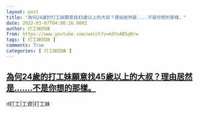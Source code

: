 ```yaml
---
layout: post
title: "為何24歲的打工妹願意找45歲以上的大叔？理由居然是....不是你想的那樣。"
date: 2022-03-07T04:00:16.000Z
author: 打工妹四妹
from: https://www.youtube.com/watch?v=m3YnAB5qNrw
tags: [ 打工妹四妹 ]
comments: True
categories: [ 打工妹四妹 ]
---
```

<!--1646625616000-->
[為何24歲的打工妹願意找45歲以上的大叔？理由居然是.......不是你想的那樣。](https://www.youtube.com/watch?v=m3YnAB5qNrw)
------

<div>
d打工|工資|打工妹
</div>
